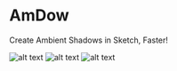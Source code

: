 # AmDow
Create Ambient Shadows in Sketch, Faster!

![alt text](https://i.imgur.com/361oEq4.png)    ![alt text](https://i.imgur.com/1QtHxNh.png)    ![alt text](https://i.imgur.com/zcQvz26.png)

